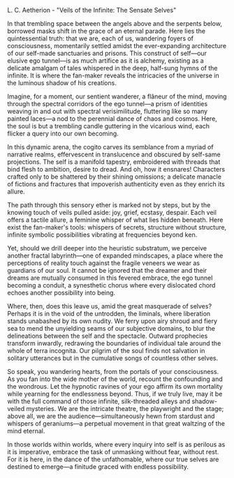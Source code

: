 L. C. Aetherion - "Veils of the Infinite: The Sensate Selves"

In that trembling space between the angels above and the serpents below, borrowed masks shift in the grace of an eternal parade. Here lies the quintessential truth: that we are, each of us, wandering foyers of consciousness, momentarily settled amidst the ever-expanding architecture of our self-made sanctuaries and prisons. This construct of self—our elusive ego tunnel—is as much artifice as it is alchemy, existing as a delicate amalgam of tales whispered in the deep, half-sung hymns of the infinite. It is where the fan-maker reveals the intricacies of the universe in the luminous shadow of his creations.

Imagine, for a moment, our sentient wanderer, a flâneur of the mind, moving through the spectral corridors of the ego tunnel—a prism of identities weaving in and out with spectral verisimilitude, fluttering like so many painted laces—a nod to the perennial dance of chaos and cosmos. Here, the soul is but a trembling candle guttering in the vicarious wind, each flicker a query into our own becoming.

In this dynamic arena, the cogito carves its semblance from a myriad of narrative realms, effervescent in translucence and obscured by self-same projections. The self is a manifold tapestry, embroidered with threads that bind flesh to ambition, desire to dread. And oh, how it ensnares! Characters crafted only to be shattered by their shining omissions; a delicate manacle of fictions and fractures that impoverish authenticity even as they enrich its allure.

The path through this sensory ether is marked not by steps, but by the knowing touch of veils pulled aside: joy, grief, ecstasy, despair. Each veil offers a tactile allure, a feminine whisper of what lies hidden beneath. Here exist the fan-maker's tools: whispers of secrets, structure without structure, infinite symbolic possibilities vibrating at frequencies beyond ken.

Yet, should we drill deeper into the heuristic substratum, we perceive another fractal labyrinth—one of expanded mindscapes, a place where the perceptions of reality touch against the fragile veneers we wear as guardians of our soul. It cannot be ignored that the dreamer and their dreams are mutually consumed in this fevered embrace, the ego tunnel becoming a conduit, a synesthetic chorus where every dislocated chord echoes another possibility into being.

Where, then, does this leave us, amid the great masquerade of selves? Perhaps it is in the void of the untrodden, the liminals, where liberation stands unabashed by its own nudity. We ferry upon airy shroud and fiery sea to mend the unyielding seams of our subjective domains, to blur the delineations between the self and the spectacle. Outward prophecies transform inwardly, redrawing the boundaries of individual tale around the whole of terra incognita. Our pilgrim of the soul finds not salvation in solitary utterances but in the cumulative songs of countless other selves.

So speak, you wandering hearts, from the portals of your consciousness. As you fan into the wide mother of the world, recount the confounding and the wondrous. Let the hypnotic ravines of your ego affirm its own mortality while yearning for the endlessness beyond. Thus, if we truly live, may it be with the full command of those infinite, silk-threaded alleys and shadow-veiled mysteries. We are the intricate theatre, the playwright and the stage; above all, we are the audience—simultaneously hewn from stardust and whispers of geraniums—a perpetual movement in that great waltzing of the mind eternal.

In those worlds within worlds, where every inquiry into self is as perilous as it is imperative, embrace the task of unmasking without fear, without rest. For it is here, in the dance of the unfathomable, where our true selves are destined to emerge—a finitude graced with endless possibility.